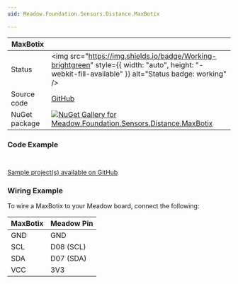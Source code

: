 ```yaml
---
uid: Meadow.Foundation.Sensors.Distance.MaxBotix

---
```


| MaxBotix | |
|--------|--------|
| Status | <img src="https://img.shields.io/badge/Working-brightgreen" style={{ width: "auto", height: "-webkit-fill-available" }} alt="Status badge: working" /> |
| Source code | [GitHub](https://github.com/WildernessLabs/Meadow.Foundation/tree/main/Source/Meadow.Foundation.Peripherals/Sensors.Distance.MaxBotix) |
| NuGet package | <a href="https://www.nuget.org/packages/Meadow.Foundation.Sensors.Distance.MaxBotix/" target="_blank"><img src="https://img.shields.io/nuget/v/Meadow.Foundation.Sensors.Distance.MaxBotix.svg?label=Meadow.Foundation.Sensors.Distance.MaxBotix" alt="NuGet Gallery for Meadow.Foundation.Sensors.Distance.MaxBotix" /></a> |

### Code Example

```csharp



```

[Sample project(s) available on GitHub](https://github.com/WildernessLabs/Meadow.Foundation/tree/main/Source/Meadow.Foundation.Peripherals/Sensors.Distance.MaxBotix/Samples/MaxBotix_Sample)

### Wiring Example

To wire a MaxBotix to your Meadow board, connect the following:

| MaxBotix  | Meadow Pin  |
|---------|-------------|
| GND     | GND         |
| SCL     | D08 (SCL)   |
| SDA     | D07 (SDA)   |
| VCC     | 3V3         |
